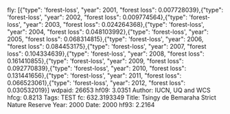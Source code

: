 fly: [{"type": 'forest-loss', "year": 2001, "forest loss": 0.007728039},{"type": 'forest-loss', "year": 2002, "forest loss": 0.009774564},{"type": 'forest-loss', "year": 2003, "forest loss": 0.024264368},{"type": 'forest-loss', "year": 2004, "forest loss": 0.048103992},{"type": 'forest-loss', "year": 2005, "forest loss": 0.068314815},{"type": 'forest-loss', "year": 2006, "forest loss": 0.084453175},{"type": 'forest-loss', "year": 2007, "forest loss": 0.104334639},{"type": 'forest-loss', "year": 2008, "forest loss": 0.161410855},{"type": 'forest-loss', "year": 2009, "forest loss": 0.092770839},{"type": 'forest-loss', "year": 2010, "forest loss": 0.131441656},{"type": 'forest-loss', "year": 2011, "forest loss": 0.066523061},{"type": 'forest-loss', "year": 2012, "forest loss": 0.030532019}]
wdpaid: 26653
hf09: 3.0351
Author: IUCN, UQ and WCS
hfcg: 0.8213
Tags: TEST
fc: 632.3193349
Title: Tsingy de Bemaraha Strict Nature Reserve
Year: 2000
Date: 2000
hf93: 2.2164
